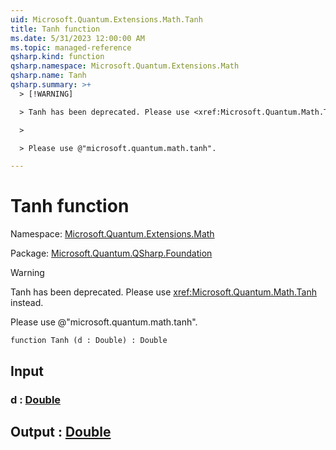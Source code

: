 ```yaml
---
uid: Microsoft.Quantum.Extensions.Math.Tanh
title: Tanh function
ms.date: 5/31/2023 12:00:00 AM
ms.topic: managed-reference
qsharp.kind: function
qsharp.namespace: Microsoft.Quantum.Extensions.Math
qsharp.name: Tanh
qsharp.summary: >+
  > [!WARNING]

  > Tanh has been deprecated. Please use <xref:Microsoft.Quantum.Math.Tanh> instead.

  >

  > Please use @"microsoft.quantum.math.tanh".

---
```


# Tanh function

Namespace: [Microsoft.Quantum.Extensions.Math](xref:Microsoft.Quantum.Extensions.Math)

Package: [Microsoft.Quantum.QSharp.Foundation](https://nuget.org/packages/Microsoft.Quantum.QSharp.Foundation)


> [!WARNING]
> Tanh has been deprecated. Please use <xref:Microsoft.Quantum.Math.Tanh> instead.
>
> Please use @"microsoft.quantum.math.tanh".



```qsharp
function Tanh (d : Double) : Double
```


## Input

### d : [Double](xref:microsoft.quantum.qsharp.valueliterals#double-literals)





## Output : [Double](xref:microsoft.quantum.qsharp.valueliterals#double-literals)

